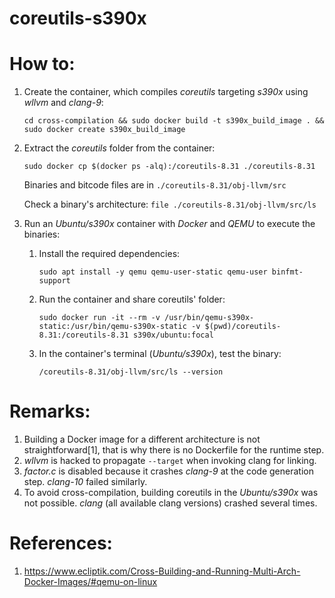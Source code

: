 # coreutils-s390x

# How to:

 1.  Create the container, which compiles *coreutils* targeting *s390x* using *wllvm* and *clang-9*: 
     
     ```cd cross-compilation && sudo docker build -t s390x_build_image . && sudo docker create s390x_build_image```

 2. Extract the *coreutils* folder from the container:
 
    ```sudo docker cp $(docker ps -alq):/coreutils-8.31 ./coreutils-8.31```
    
    Binaries and bitcode files are in ```./coreutils-8.31/obj-llvm/src```
    
    Check a binary's architecture: ```file ./coreutils-8.31/obj-llvm/src/ls```
    
 3. Run an *Ubuntu/s390x* container with *Docker* and *QEMU* to execute the binaries:
 
    1. Install the required dependencies: 
     
          ```sudo apt install -y qemu qemu-user-static qemu-user binfmt-support```
    
    2. Run the container and share coreutils' folder:
    
          ```sudo docker run -it --rm -v /usr/bin/qemu-s390x-static:/usr/bin/qemu-s390x-static -v $(pwd)/coreutils-8.31:/coreutils-8.31 s390x/ubuntu:focal```
    
    3. In the container's terminal (*Ubuntu/s390x*), test the binary:
     
          ```/coreutils-8.31/obj-llvm/src/ls --version```


# Remarks:
 
1. Building a Docker image for a different architecture is not straightforward[1], that is why there is no Dockerfile for the runtime step.
2. *wllvm* is hacked to propagate ```--target``` when invoking clang for linking.
3. *factor.c* is disabled because it crashes *clang-9* at the code generation step. *clang-10* failed similarly.
4. To avoid cross-compilation, building coreutils in the *Ubuntu/s390x* was not possible. *clang* (all available clang versions) crashed several times.
 
# References:

1. https://www.ecliptik.com/Cross-Building-and-Running-Multi-Arch-Docker-Images/#qemu-on-linux
